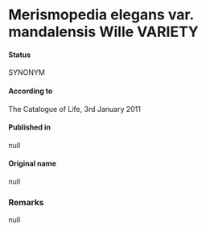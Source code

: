 # Merismopedia elegans var. mandalensis Wille VARIETY

#### Status
SYNONYM

#### According to
The Catalogue of Life, 3rd January 2011

#### Published in
null

#### Original name
null

### Remarks
null